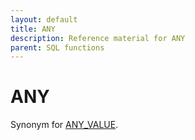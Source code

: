 ```yaml
---
layout: default
title: ANY
description: Reference material for ANY
parent: SQL functions
---
```


# ANY

Synonym for [ANY_VALUE](#any_value).
